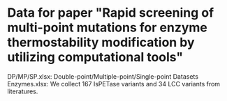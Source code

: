 # Data for paper "Rapid screening of multi-point mutations for enzyme thermostability modification by utilizing computational tools"

DP/MP/SP.xlsx: Double-point/Multiple-point/Single-point Datasets
Enzymes.xlsx: We collect 167 IsPETase variants and 34 LCC variants from literatures.
